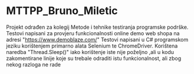 # MTTPP_Bruno_Miletic
Projekt odrađen za kolegij Metode i tehnike testiranja programske podrške.
Testovi napisani za provjeru funkcionalnosti online demo web shopa na adresi "https://www.demoblaze.com/"
Testovi napisani u C# programskom jeziku korištenjem primarno alata Selenium te ChromeDriver.
Korištena naredba "Thread.Sleep()" iako korištenje iste nije poželjno ,ali u kodu zakomentirane linije koje su trebale odraditi istu funkcionalnost, ali zbog nekog razloga ne rade
